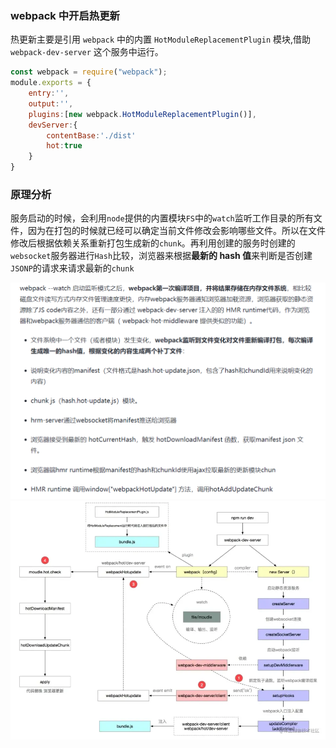 ### webpack 中开启热更新

热更新主要是引用 `webpack` 中的内置 `HotModuleReplacementPlugin` 模块,借助 `webpack-dev-server` 这个服务中运行。

```javascript
const webpack = require("webpack");
module.exports = {
    entry:'',
    output:'',
    plugins:[new webpack.HotModuleReplacementPlugin()],
    devServer:{
        contentBase:'./dist'
        hot:true
    }
}
```

### 原理分析

服务启动的时候，会利用`node`提供的内置模块`FS`中的`watch`监听工作目录的所有文件，因为在打包的时候就已经可以确定当前文件修改会影响哪些文件。所以在文件修改后根据依赖关系重新打包生成新的`chunk`。再利用创建的服务时创建的`websocket`服务器进行`Hash`比较，浏览器来根据**最新的 hash 值**来判断是否创建`JSONP`的请求来请求最新的`chunk`

![image.png](./imgs/2.png)
![](./imgs/1.webp)
